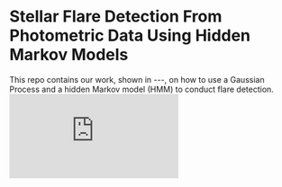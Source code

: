 # Stellar Flare Detection From Photometric Data Using Hidden Markov Models

This repo contains our work, shown in ---, on how to use a Gaussian Process and a hidden Markov model (HMM) to conduct flare detection. 
![alt text](https://github.com/Esquivel-Arturo/celeriteQFD/blob/main/Res/Injection_recover/QFD_example_031381302.pdf?raw=true)
